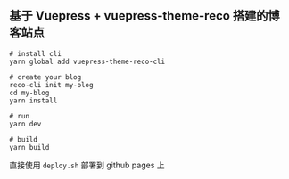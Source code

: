 ## 基于 Vuepress + vuepress-theme-reco 搭建的博客站点

```shell
# install cli
yarn global add vuepress-theme-reco-cli

# create your blog
reco-cli init my-blog
cd my-blog
yarn install

# run
yarn dev

# build
yarn build
```

直接使用 `deploy.sh` 部署到 github pages 上
